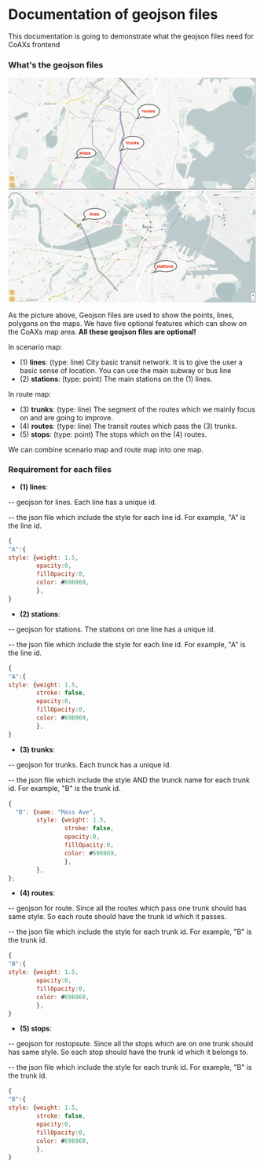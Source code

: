 # Documentation of geojson files
This documentation is going to demonstrate what the geojson files need for CoAXs frontend

### What's the geojson files

![alt text](https://github.com/mitTransportAnalyst/documentation-of-geojson-files/blob/master/routemap.png "route map")
![alt text](https://github.com/mitTransportAnalyst/documentation-of-geojson-files/blob/master/scenariomap.png "scenario map")



As the picture above, Geojson files are used to show the points, lines, polygons on the maps. We have five optional features which can show on the CoAXs map area. **All these geojson files are optional!**

In scenario map:
- (1) **lines**: (type: line) City basic transit network. It is to give the user a basic sense of location. You can use the main subway or bus line
- (2) **stations**: (type: point) The main stations on the (1) lines.  

In route map:
- (3) **trunks**: (type: line) The segment of the routes which we mainly focus on and are going to improve.  
- (4) **routes**: (type: line) The transit routes which pass the (3) trunks.
- (5) **stops**: (type: point) The stops which on the (4) routes.

We can combine scenario map and route map into one map. 

### Requirement for each files
- **(1) lines**:

-- geojson for lines. Each line has a unique id.

-- the json file which include the style for each line id. For example, "A" is the line id.
```javascript
{
"A":{
style: {weight: 1.5,
		opacity:0,
		fillOpacity:0,
		color: #696969,
		},
}
```

- **(2) stations**:

-- geojson for stations. The stations on one line has a unique id.

-- the json file which include the style for each line id. For example, "A" is the line id.
```javascript
{
"A":{
style: {weight: 1.5,
        stroke: false,
		opacity:0,
		fillOpacity:0,
		color: #696969,
		},
}
```

- **(3) trunks**:

-- geojson for trunks. Each trunck has a unique id.

-- the json file which include the style AND the trunck name for each trunk id. For example, "B" is the trunk id.
```javascript
{
  "B": {name: "Mass Ave", 
        style: {weight: 1.5,
                stroke: false,
		        opacity:0,
		        fillOpacity:0,
		        color: #696969,
		        },
		},
};
```

- **(4) routes**:

-- geojson for route. Since all the routes which pass one trunk should has same style. So each route should have the trunk id which it passes.

-- the json file which include the style for each trunk id. For example, "B" is the trunk id.
```javascript
{
"B":{
style: {weight: 1.5,
		opacity:0,
		fillOpacity:0,
		color: #696969,
		},
}
```

- **(5) stops**:

-- geojson for rostopsute. Since all the stops which are on one trunk should has same style. So each stop should have the trunk id which it belongs to.

-- the json file which include the style for each trunk id. For example, "B" is the trunk id.
```javascript
{
"B":{
style: {weight: 1.5,
        stroke: false,
        opacity:0,
        fillOpacity:0,
        color: #696969,
        },
}
```



